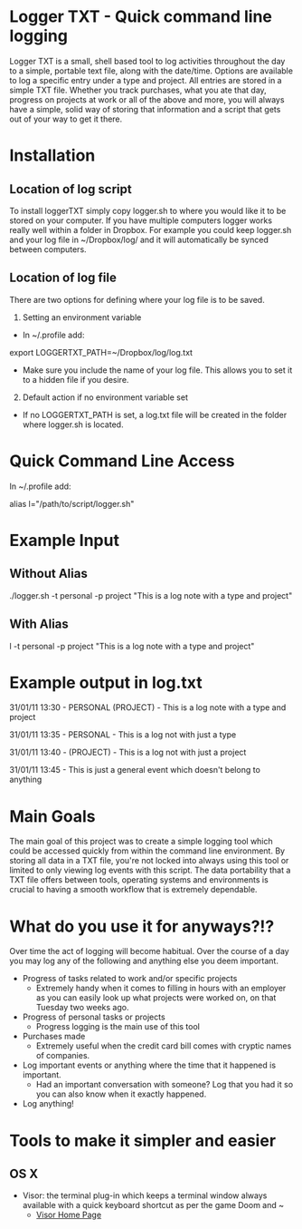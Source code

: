 Logger TXT - Quick command line logging
=======================================

Logger TXT is a small, shell based tool to log activities throughout the day to a simple, portable text file, along with the date/time. Options are available to log a specific entry under a type and project. All entries are stored in a simple TXT file. Whether you track purchases, what you ate that day, progress on projects at work or all of the above and more, you will always have a simple, solid way of storing that information and a script that gets out of your way to get it there.

Installation
============

Location of log script
----------------------

To install loggerTXT simply copy logger.sh to where you would like it to be stored on your computer. If you have multiple computers logger works really well within a folder in Dropbox. For example you could keep logger.sh and your log file in ~/Dropbox/log/ and it will automatically be synced between computers.

Location of log file
--------------------

There are two options for defining where your log file is to be saved.

1) Setting an environment variable

  - In ~/.profile add:

  export LOGGERTXT\_PATH=~/Dropbox/log/log.txt

  - Make sure you include the name of your log file. This allows you to set it to a hidden file if you desire.

2) Default action if no environment variable set
  - If no LOGGERTXT\_PATH is set, a log.txt file will be created in the folder where logger.sh is located.


Quick Command Line Access
=========================
In ~/.profile add:

alias l="/path/to/script/logger.sh"

Example Input
=============

Without Alias
-------------

./logger.sh -t personal -p project "This is a log note with a type and project"

With Alias
----------

l -t personal -p project "This is a log note with a type and project"


Example output in log.txt
=========================

31/01/11 13:30 - PERSONAL (PROJECT) - This is a log note with a type and project

31/01/11 13:35 - PERSONAL - This is a log not with just a type

31/01/11 13:40 - (PROJECT) - This is a log not with just a project

31/01/11 13:45 - This is just a general event which doesn't belong to anything


Main Goals
==========

The main goal of this project was to create a simple logging tool which could be accessed quickly from within the command line environment. By storing all data in a TXT file, you're not locked into always using this tool or limited to only viewing log events with this script. The data portability that a TXT file offers between tools, operating systems and environments is crucial to having a smooth workflow that is extremely dependable.

What do you use it for anyways?!?
=================================

Over time the act of logging will become habitual. Over the course of a day you may log any of the following and anything else you deem important.

- Progress of tasks related to work and/or specific projects
  - Extremely handy when it comes to filling in hours with an employer as you can easily look up what projects were worked on, on that Tuesday two weeks ago.
- Progress of personal tasks or projects
  - Progress logging is the main use of this tool
- Purchases made
  - Extremely useful when the credit card bill comes with cryptic names of companies.
- Log important events or anything where the time that it happened is important.
  - Had an important conversation with someone? Log that you had it so you can also know when it exactly happened.
- Log anything!

Tools to make it simpler and easier
===================================

OS X
----

- Visor: the terminal plug-in which keeps a terminal window always available with a quick keyboard shortcut as per the game Doom and ~
  - [Visor Home Page](http://visor.binaryage.com/)
